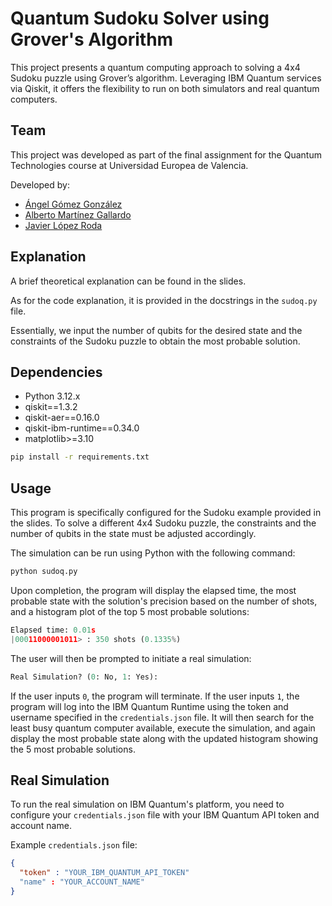 # **Quantum Sudoku Solver using Grover's Algorithm**  

This project presents a quantum computing approach to solving a 4x4 Sudoku puzzle using Grover’s algorithm. Leveraging IBM Quantum services via Qiskit, it offers the flexibility to run on both simulators and real quantum computers. 

## **Team**

This project was developed as part of the final assignment for the Quantum Technologies course at Universidad Europea de Valencia.

Developed by:

- [Ángel Gómez González](https://github.com/Anhel02)
- [Alberto Martínez Gallardo](https://github.com/albrtgallardo)
- [Javier López Roda]()

## **Explanation**

A brief theoretical explanation can be found in the slides.

As for the code explanation, it is provided in the docstrings in the `sudoq.py` file.

Essentially, we input the number of qubits for the desired state and the constraints of the Sudoku puzzle to obtain the most probable solution.

## **Dependencies**  

- Python 3.12.x
- qiskit==1.3.2
- qiskit-aer==0.16.0
- qiskit-ibm-runtime==0.34.0
- matplotlib>=3.10

```bash
pip install -r requirements.txt
```

## **Usage**

This program is specifically configured for the Sudoku example provided in the slides. To solve a different 4x4 Sudoku puzzle, the constraints and the number of qubits in the state must be adjusted accordingly.

The simulation can be run using Python with the following command:

```bash
python sudoq.py
```

Upon completion, the program will display the elapsed time, the most probable state with the solution's precision based on the number of shots, and a histogram plot of the top 5 most probable solutions:

```python
Elapsed time: 0.01s
|00011000001011> : 350 shots (0.1335%)
```

The user will then be prompted to initiate a real simulation:

```python
Real Simulation? (0: No, 1: Yes):
```

If the user inputs `0`, the program will terminate. If the user inputs `1`, the program will log into the IBM Quantum Runtime using the token and username specified in the `credentials.json` file. It will then search for the least busy quantum computer available, execute the simulation, and again display the most probable state along with the updated histogram showing the 5 most probable solutions.

## **Real Simulation**

To run the real simulation on IBM Quantum's platform, you need to configure your `credentials.json` file with your IBM Quantum API token and account name.

Example `credentials.json` file:

  ```json
  {
    "token" : "YOUR_IBM_QUANTUM_API_TOKEN"
    "name" : "YOUR_ACCOUNT_NAME"
  }
```
